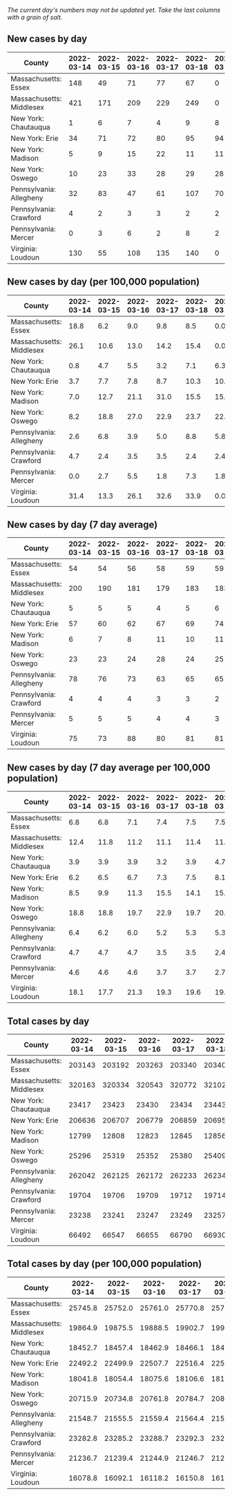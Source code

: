 _The current day's numbers may not be updated yet. Take the last columns with a grain of salt._
## New cases by day

| County | 2022-03-14 | 2022-03-15 | 2022-03-16 | 2022-03-17 | 2022-03-18 | 2022-03-19 | 2022-03-20 |
| --- | --- | --- | --- | --- | --- | --- | --- |
| Massachusetts: Essex | 148 | 49 | 71 | 77 | 67 | 0 |  |
| Massachusetts: Middlesex | 421 | 171 | 209 | 229 | 249 | 0 |  |
| New York: Chautauqua | 1 | 6 | 7 | 4 | 9 | 8 | 3 |
| New York: Erie | 34 | 71 | 72 | 80 | 95 | 94 | 61 |
| New York: Madison | 5 | 9 | 15 | 22 | 11 | 11 | 4 |
| New York: Oswego | 10 | 23 | 33 | 28 | 29 | 28 | 10 |
| Pennsylvania: Allegheny | 32 | 83 | 47 | 61 | 107 | 70 | 46 |
| Pennsylvania: Crawford | 4 | 2 | 3 | 3 | 2 | 2 | 1 |
| Pennsylvania: Mercer | 0 | 3 | 6 | 2 | 8 | 2 |  |
| Virginia: Loudoun | 130 | 55 | 108 | 135 | 140 | 0 |  |

## New cases by day (per 100,000 population)

| County | 2022-03-14 | 2022-03-15 | 2022-03-16 | 2022-03-17 | 2022-03-18 | 2022-03-19 | 2022-03-20 |
| --- | --- | --- | --- | --- | --- | --- | --- |
| Massachusetts: Essex | 18.8 | 6.2 | 9.0 | 9.8 | 8.5 | 0.0 |  |
| Massachusetts: Middlesex | 26.1 | 10.6 | 13.0 | 14.2 | 15.4 | 0.0 |  |
| New York: Chautauqua | 0.8 | 4.7 | 5.5 | 3.2 | 7.1 | 6.3 | 2.4 |
| New York: Erie | 3.7 | 7.7 | 7.8 | 8.7 | 10.3 | 10.2 | 6.6 |
| New York: Madison | 7.0 | 12.7 | 21.1 | 31.0 | 15.5 | 15.5 | 5.6 |
| New York: Oswego | 8.2 | 18.8 | 27.0 | 22.9 | 23.7 | 22.9 | 8.2 |
| Pennsylvania: Allegheny | 2.6 | 6.8 | 3.9 | 5.0 | 8.8 | 5.8 | 3.8 |
| Pennsylvania: Crawford | 4.7 | 2.4 | 3.5 | 3.5 | 2.4 | 2.4 | 1.2 |
| Pennsylvania: Mercer | 0.0 | 2.7 | 5.5 | 1.8 | 7.3 | 1.8 |  |
| Virginia: Loudoun | 31.4 | 13.3 | 26.1 | 32.6 | 33.9 | 0.0 |  |

## New cases by day (7 day average)

| County | 2022-03-14 | 2022-03-15 | 2022-03-16 | 2022-03-17 | 2022-03-18 | 2022-03-19 | 2022-03-20 |
| --- | --- | --- | --- | --- | --- | --- | --- |
| Massachusetts: Essex | 54 | 54 | 56 | 58 | 59 | 59 |  |
| Massachusetts: Middlesex | 200 | 190 | 181 | 179 | 183 | 183 |  |
| New York: Chautauqua | 5 | 5 | 5 | 4 | 5 | 6 | 5 |
| New York: Erie | 57 | 60 | 62 | 67 | 69 | 74 | 72 |
| New York: Madison | 6 | 7 | 8 | 11 | 10 | 11 | 11 |
| New York: Oswego | 23 | 23 | 24 | 28 | 24 | 25 | 23 |
| Pennsylvania: Allegheny | 78 | 76 | 73 | 63 | 65 | 65 | 64 |
| Pennsylvania: Crawford | 4 | 4 | 4 | 3 | 3 | 2 | 2 |
| Pennsylvania: Mercer | 5 | 5 | 5 | 4 | 4 | 3 |  |
| Virginia: Loudoun | 75 | 73 | 88 | 80 | 81 | 81 |  |

## New cases by day (7 day average per 100,000 population)

| County | 2022-03-14 | 2022-03-15 | 2022-03-16 | 2022-03-17 | 2022-03-18 | 2022-03-19 | 2022-03-20 |
| --- | --- | --- | --- | --- | --- | --- | --- |
| Massachusetts: Essex | 6.8 | 6.8 | 7.1 | 7.4 | 7.5 | 7.5 |  |
| Massachusetts: Middlesex | 12.4 | 11.8 | 11.2 | 11.1 | 11.4 | 11.4 |  |
| New York: Chautauqua | 3.9 | 3.9 | 3.9 | 3.2 | 3.9 | 4.7 | 3.9 |
| New York: Erie | 6.2 | 6.5 | 6.7 | 7.3 | 7.5 | 8.1 | 7.8 |
| New York: Madison | 8.5 | 9.9 | 11.3 | 15.5 | 14.1 | 15.5 | 15.5 |
| New York: Oswego | 18.8 | 18.8 | 19.7 | 22.9 | 19.7 | 20.5 | 18.8 |
| Pennsylvania: Allegheny | 6.4 | 6.2 | 6.0 | 5.2 | 5.3 | 5.3 | 5.3 |
| Pennsylvania: Crawford | 4.7 | 4.7 | 4.7 | 3.5 | 3.5 | 2.4 | 2.4 |
| Pennsylvania: Mercer | 4.6 | 4.6 | 4.6 | 3.7 | 3.7 | 2.7 |  |
| Virginia: Loudoun | 18.1 | 17.7 | 21.3 | 19.3 | 19.6 | 19.6 |  |

## Total cases by day

| County | 2022-03-14 | 2022-03-15 | 2022-03-16 | 2022-03-17 | 2022-03-18 | 2022-03-19 | 2022-03-20 |
| --- | --- | --- | --- | --- | --- | --- | --- |
| Massachusetts: Essex | 203143 | 203192 | 203263 | 203340 | 203407 | 203407 |  |
| Massachusetts: Middlesex | 320163 | 320334 | 320543 | 320772 | 321021 | 321021 |  |
| New York: Chautauqua | 23417 | 23423 | 23430 | 23434 | 23443 | 23451 | 23454 |
| New York: Erie | 206636 | 206707 | 206779 | 206859 | 206954 | 207048 | 207109 |
| New York: Madison | 12799 | 12808 | 12823 | 12845 | 12856 | 12867 | 12871 |
| New York: Oswego | 25296 | 25319 | 25352 | 25380 | 25409 | 25437 | 25447 |
| Pennsylvania: Allegheny | 262042 | 262125 | 262172 | 262233 | 262340 | 262410 | 262456 |
| Pennsylvania: Crawford | 19704 | 19706 | 19709 | 19712 | 19714 | 19716 | 19717 |
| Pennsylvania: Mercer | 23238 | 23241 | 23247 | 23249 | 23257 | 23259 |  |
| Virginia: Loudoun | 66492 | 66547 | 66655 | 66790 | 66930 | 66930 |  |

## Total cases by day (per 100,000 population)

| County | 2022-03-14 | 2022-03-15 | 2022-03-16 | 2022-03-17 | 2022-03-18 | 2022-03-19 | 2022-03-20 |
| --- | --- | --- | --- | --- | --- | --- | --- |
| Massachusetts: Essex | 25745.8 | 25752.0 | 25761.0 | 25770.8 | 25779.2 | 25779.2 |  |
| Massachusetts: Middlesex | 19864.9 | 19875.5 | 19888.5 | 19902.7 | 19918.2 | 19918.2 |  |
| New York: Chautauqua | 18452.7 | 18457.4 | 18462.9 | 18466.1 | 18473.2 | 18479.5 | 18481.8 |
| New York: Erie | 22492.2 | 22499.9 | 22507.7 | 22516.4 | 22526.8 | 22537.0 | 22543.7 |
| New York: Madison | 18041.8 | 18054.4 | 18075.6 | 18106.6 | 18122.1 | 18137.6 | 18143.2 |
| New York: Oswego | 20715.9 | 20734.8 | 20761.8 | 20784.7 | 20808.5 | 20831.4 | 20839.6 |
| Pennsylvania: Allegheny | 21548.7 | 21555.5 | 21559.4 | 21564.4 | 21573.2 | 21579.0 | 21582.8 |
| Pennsylvania: Crawford | 23282.8 | 23285.2 | 23288.7 | 23292.3 | 23294.6 | 23297.0 | 23298.2 |
| Pennsylvania: Mercer | 21236.7 | 21239.4 | 21244.9 | 21246.7 | 21254.0 | 21255.8 |  |
| Virginia: Loudoun | 16078.8 | 16092.1 | 16118.2 | 16150.8 | 16184.7 | 16184.7 |  |
